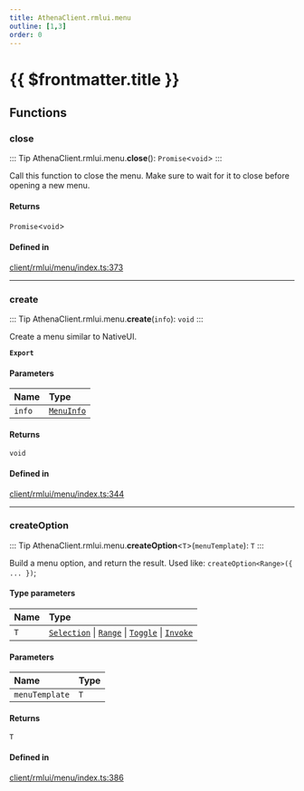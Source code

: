```yaml
---
title: AthenaClient.rmlui.menu
outline: [1,3]
order: 0
---
```


# {{ $frontmatter.title }}


## Functions

### close

::: Tip
AthenaClient.rmlui.menu.**close**(): `Promise`<`void`\>
:::

Call this function to close the menu.
Make sure to wait for it to close before opening a new menu.

#### Returns

`Promise`<`void`\>

#### Defined in

[client/rmlui/menu/index.ts:373](https://github.com/Stuyk/altv-athena/blob/6013452/src/core/client/rmlui/menu/index.ts#L373)

___

### create

::: Tip
AthenaClient.rmlui.menu.**create**(`info`): `void`
:::

Create a menu similar to NativeUI.

**`Export`**

#### Parameters

| Name | Type |
| :------ | :------ |
| `info` | [`MenuInfo`](../interfaces/client_rmlui_menu_menuInterfaces_MenuInfo.md) |

#### Returns

`void`

#### Defined in

[client/rmlui/menu/index.ts:344](https://github.com/Stuyk/altv-athena/blob/6013452/src/core/client/rmlui/menu/index.ts#L344)

___

### createOption

::: Tip
AthenaClient.rmlui.menu.**createOption**<`T`\>(`menuTemplate`): `T`
:::

Build a menu option, and return the result.
Used like: `createOption<Range>({ ... })`;

#### Type parameters

| Name | Type |
| :------ | :------ |
| `T` | [`Selection`](../interfaces/client_rmlui_menu_menuInterfaces_Selection.md) \| [`Range`](../interfaces/client_rmlui_menu_menuInterfaces_Range.md) \| [`Toggle`](../interfaces/client_rmlui_menu_menuInterfaces_Toggle.md) \| [`Invoke`](../interfaces/client_rmlui_menu_menuInterfaces_Invoke.md) |

#### Parameters

| Name | Type |
| :------ | :------ |
| `menuTemplate` | `T` |

#### Returns

`T`

#### Defined in

[client/rmlui/menu/index.ts:386](https://github.com/Stuyk/altv-athena/blob/6013452/src/core/client/rmlui/menu/index.ts#L386)
